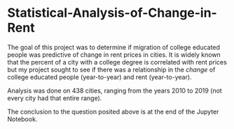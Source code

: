 # Statistical-Analysis-of-Change-in-Rent

The goal of this project was to determine if migration of college educated people was predictive of change in rent prices in cities. It is widely known that the percent of a city with a college degree is correlated with rent prices but my project sought to see if there was a relationship in the _change_ of college educated people (year-to-year) and rent (year-to-year). 

Analysis was done on 438 cities, ranging from the years 2010 to 2019 (not every city had that entire range). 

The conclusion to the question posited above is at the end of the Jupyter Notebook.
